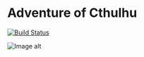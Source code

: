 # Adventure of Cthulhu
[![Build Status](https://travis-ci.org/AleksKirienko/Adventure-of-Cthulhu.svg?branch=master)](https://travis-ci.org/AleksKirienko/Adventure-of-Cthulhu)

![Image alt](https://github.com/AleksKirienko/Coursework/raw/master/bin/images/Hello.gif)
